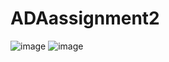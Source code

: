 # ADAassignment2
![image](https://user-images.githubusercontent.com/118774347/211071269-2d3208fa-7df8-49fe-80aa-8a529c31adfc.png)
![image](https://user-images.githubusercontent.com/118774347/211071284-5deecf38-493f-4c83-be58-3bd98bc09caf.png)
